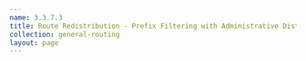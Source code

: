 ```yaml
---
name: 3.3.7.3
title: Route Redistribution - Prefix Filtering with Administrative Distance
collection: general-routing
layout: page
---
```

